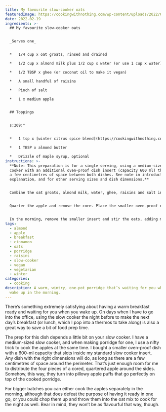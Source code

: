 ```yaml
---
title: My favourite slow-cooker oats
featuredImage: https://cookingwithnothing.com/wp-content/uploads/2022/02/DSC_0466.jpeg
date: 2022-02-19
ingredients: >-
  ## My favourite slow-cooker oats


  _Serves one_


  *   1/4 cup x oat groats, rinsed and drained

  *   1/2 cup x almond milk plus 1/2 cup x water (or use 1 cup x water)

  *   1/2 TBSP x ghee (or coconut oil to make it vegan)

  *   A small handful of raisins

  *   Pinch of salt

  *   1 x medium apple


  ## Toppings


  s:209:"


  *   1 tsp x [winter citrus spice blend](https://cookingwithnothing.com/winter-citrus-spice-blend/)

  *   1 TBSP x almond butter

  *   Drizzle of maple syrup, optional
instructions: >-
  **Note: This preparation is for a single serving, using a medium-sized slow
  cooker with an additional oven-proof dish insert (capacity 600 ml) that leaves
  a few centimetres of space between both dishes. See note in introduction for
  explanation, and for other serving sizes and dish dimensions.**


  Combine the oat groats, almond milk, water, ghee, raisins and salt in the smaller oven-proof insert.


  Quarter the apple and remove the core. Place the smaller oven-proof dish inside the standard slow-cooker insert. Slip the apple quarters in the gap between the dishes. Set the slow cooker to low and leave overnight.


  In the morning, remove the smaller insert and stir the oats, adding more almond milk or water if necessary to reach your desired consistency. Scoop out the apples and spoon them on top. Sprinkle over the spice blend and finish with almond butter and maple syrup, if you like.
tags:
  - almond
  - apple
  - breakfast
  - cinnamon
  - oats
  - porridge
  - raisins
  - slow-cooker
  - vegan
  - vegetarian
  - winter
categories:
  - cooking
description: A warm, wintry, one-pot porridge that’s waiting for you when you
  wake up in the morning.
---
```


There’s something extremely satisfying about having a warm breakfast ready and waiting for you when you wake up. On days when I have to go into the office, using the slow cooker the night before to make the next day’s breakfast (or lunch, which I pop into a thermos to take along) is also a great way to save a bit of food prep time.

The prep for this dish depends a little bit on your slow cooker. I have a medium-sized slow cooker, and when making porridge for one, I use a nifty trick to cook the apples at the same time. I bought a smaller oven-proof dish with a 600-ml capacity that slots inside my standard slow cooker insert. Any dish with the right dimensions will do, as long as there are a few centimetres of space around the perimeter. That’s just enough room for me to distribute the four pieces of a cored, quartered apple around the sides. Somehow, this way, they turn into pillowy apple puffs that go perfectly on top of the cooked porridge.

For bigger batches you can either cook the apples separately in the morning, although that does defeat the purpose of having it ready in one go, or you could chop them up and throw them into the oat mix to cook for the night as well. Bear in mind, they won’t be as flavourful that way, though.
